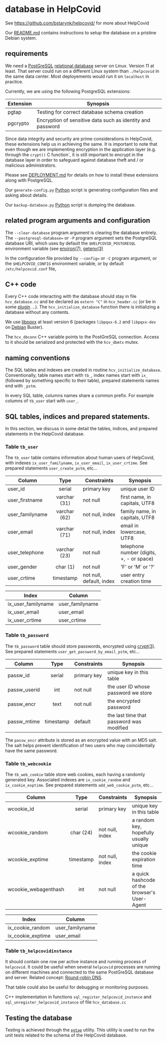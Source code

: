 # database in HelpCovid

See https://github.com/bstarynk/helpcovid/ for more about HelpCovid

Our [README.md](README.md) contains instructions to setup the database
on a pristine Debian system.

## requirements

We need a [PostGreSQL](http://postgresql.org/) [relational
database](https://en.wikipedia.org/wiki/Relational_database) server on
Linux. Version 11 at least. That server could run on a different Linux
system than `./helpcovid` in the same data center. Most deployements
would run it on `localhost` in practice.

Currently, we are using the following PostgreSQL extensions:

| Extension | Synopsis |
| --- | --- |
| pgtap | Testing for correct database schema creation |
| pgcrypto | Encryption of sensitive data such as identity and password |

Since data integrity and security are prime considerations in HelpCovid, these
extensions help us in achieving the same. It is important to note that even
though we are implementing encryption in the application layer (e.g. through the
`crypt()` C function`, it is still important to encrypt in the database layer in
order to safeguard against database theft and / or malicious administrators.

Please see [DEPLOYMENT.md](https://github.com/bstarynk/helpcovid/blob/master/DEPLOYMENT.md) 
for details on how to install these extensions along with PostgreSQL.

Our `generate-config.py` [Python](https://python.org/) script is generating configuration files and asking about details.

Our `backup-database.py` [Python](https://python.org/) script is dumping the database.


## related program arguments and configuration

The `--clear-database` program argument is clearing the database
entirely. The `--postgresql-database=` or `-P` program argument sets
the PostgreSQL database URI, which uses by default the
`$HELPCOVID_POSTGRESQL` environment variable (see
[environ(7)](http://man7.org/linux/man-pages/man7/environ.7.html),
[getenv(3)](http://man7.org/linux/man-pages/man3/getenv.3.html)

In the configuration file provided by `--config=` or `-C` program
argument, or the `$HELPCOVID_CONFIG` environment variable, or by
default `/etc/helpcovid.conf` file,


## C++ code

Every C++ code interacting with the database should stay in file
`hcv_database.cc` and be declared as `extern "C"` in `hcv_header.cc`
(or be in some [plugin](PLUGINS.md) ...). The
`hcv_initialize_database` function there is initializing a database
without any contents.

We use [libpqxx](http://pqxx.org/development/libpqxx/) at least
version 6 (packages `libpqxx-6.2` and `libpqxx-dev` on
[Debian](https://debian.org/) Buster).

The `hcv_dbconn` C++ variable points to the PostGreSQL
connection. Access to it should be serialized and protected with the `hcv_dbmtx`
mutex.

## naming conventions 

The SQL tables and indexes are created in routine
`hcv_initialize_database`. Conventionally, table names start with
`tb_`, index names start with `ix_` (followed by something specific to
their table), prepared statements names end with `_pstm`.

In every SQL table, columns names share a common prefix. For example
columns of `tb_user` start with `user_`.


## SQL tables, indices and prepared statements.

In this section, we discuss in some detail the tables, indices, and prepared
statements in the HelpCovid database.

### Table `tb_user`

The `tb_user` table contains information about human users of
HelpCovid, with indexes `ix_user_familyname`, `ix_user_email`,
`ix_user_crtime`. See prepared statements `user_create_pstm`, etc...

| Column | Type | Constraints | Synopsis |
| --- |:---:| --- | --- |
| user_id | serial | primary key | unique user ID |
| user_firstname | varchar (31) | not null | first name, in capitals, UTF8 |
| user_familyname | varchar (62) | not null, index | family name, in capitals, UTF8 |
| user_email | varchar (71) | not null, index | email in lowercase, UTF8 |
| user_telephone | varchar (23) | not null | telephone number (digits, +, - or space) |
| user_gender | char (1) | not null | 'F' or 'M' or '?' |
| user_crtime | timestamp | not null, default, index | user entry creation time |

| Index | Column | 
| --- | --- |
| ix_user_familyname | user_familyname | 
| ix_user_email | user_email |
| ix_user_crtime | user_crtime |


### Table `tb_password`

The `tb_password` table should store passwords, encrypted using
[crypt(3)](http://man7.org/linux/man-pages/man3/crypt.3.html). See
prepared statements `user_get_password_by_email_pstm`, etc...

| Column | Type | Constraints | Synopsis |
| --- |:---:| --- | --- |
| passw_id | serial | primary key | unique key in this table |
| passw_userid | int | not null | the user ID whose password we store |
| passw_encr | text | not null | the encrypted password |
| passw_mtime | timestamp | default | the last time that password was modified |

The `passw_encr` attribute is stored as an encrypted value with an MD5 salt. The
salt helps prevent identification of two users who may coincidentally have the
same password.

### Table `tb_webcookie`

The `tb_web_cookie` table store web cookies, each having a randomly
generated key. Associated indexes are `ix_cookie_random` and
`ix_cookie_exptime`. See prepared statements `add_web_cookie_pstm`,
etc...

| Column | Type | Constraints | Synopsis |
| --- |:---:| --- | --- |
| wcookie_id | serial | primary key | unique key in this table |
| wcookie_random | char (24) | not null, index | a random key, hopefully usually unique |
| wcookie_exptime | timestamp | not null, index | the cookie expiration time |
| wcookie_webagenthash | int | not null | a quick hashcode of the browser's User-Agent |

| Index | Column | 
| --- | --- |
| ix_cookie_random | user_familyname | 
| ix_cookie_exptime | user_email |


### Table `tb_helpcovidinstance`

It should contain one row per active instance and running process of
`helpcovid`. It could be useful when several `helpcovid` processes are
running on different machines and connected to the same PostGreSQL
database and server. Related concept: [Round-robin DNS](https://en.wikipedia.org/wiki/Round-robin_DNS).

That table could also be useful for debugging or monitoring purposes.

C++ implementation in functions `sql_register_helpcovid_instance` and
`sql_unregister_helpcovid_instance` of file `hcv_database.cc`

## Testing the database

Testing is achieved through the [`pgtap`](https://pgtap.org/) utility. This 
utility is used to run the unit tests related to the schema of the HelpCovid 
database.

